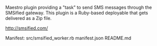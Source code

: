 Maestro plugin providing a "task" to send SMS messages through the SMSified gateway. This
plugin is a Ruby-based deployable that gets delivered as a Zip file.

http://smsified.com/

Manifest:
src/smsified_worker.rb
manifest.json
README.md

